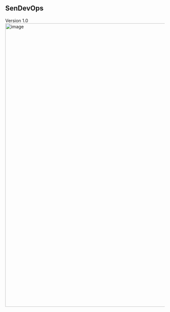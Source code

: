 ## SenDevOps
Version 1.0
<img width="1887" height="894" alt="image" src="https://github.com/user-attachments/assets/6dbd78c9-b0e5-4874-841d-0fb998c57a9d" />


